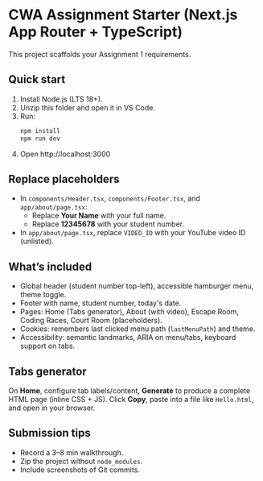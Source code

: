 # CWA Assignment Starter (Next.js App Router + TypeScript)

This project scaffolds your Assignment 1 requirements.

## Quick start

1. Install Node.js (LTS 18+).
2. Unzip this folder and open it in VS Code.
3. Run:
   ```bash
   npm install
   npm run dev
   ```
4. Open http://localhost:3000

## Replace placeholders

- In `components/Header.tsx`, `components/Footer.tsx`, and `app/about/page.tsx`:
  - Replace **Your Name** with your full name.
  - Replace **12345678** with your student number.
- In `app/about/page.tsx`, replace `VIDEO_ID` with your YouTube video ID (unlisted).

## What’s included

- Global header (student number top-left), accessible hamburger menu, theme toggle.
- Footer with name, student number, today's date.
- Pages: Home (Tabs generator), About (with video), Escape Room, Coding Races, Court Room (placeholders).
- Cookies: remembers last clicked menu path (`lastMenuPath`) and theme.
- Accessibility: semantic landmarks, ARIA on menu/tabs, keyboard support on tabs.

## Tabs generator

On **Home**, configure tab labels/content, **Generate** to produce a complete HTML page (inline CSS + JS). Click **Copy**, paste into a file like `Hello.html`, and open in your browser.

## Submission tips

- Record a 3–8 min walkthrough.
- Zip the project without `node_modules`.
- Include screenshots of Git commits.
